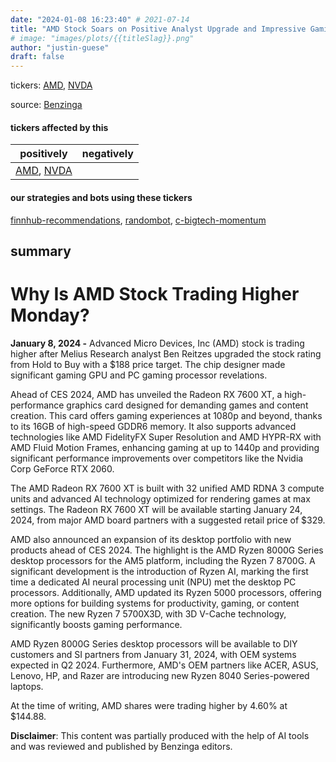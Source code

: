 ```yaml
---
date: "2024-01-08 16:23:40" # 2021-07-14
title: "AMD Stock Soars on Positive Analyst Upgrade and Impressive Gaming GPU and PC Gaming Processor Announcements"
# image: "images/plots/{{titleSlag}}.png"
author: "justin-guese"
draft: false
---
```

tickers: <a href='https://finance.yahoo.com/quote/AMD' target='_blank'>AMD</a>, <a href='https://finance.yahoo.com/quote/NVDA' target='_blank'>NVDA</a> 

source: <a href='https://www.benzinga.com/news/24/01/36537402/why-is-amd-stock-trading-higher-monday' target='_blank'>Benzinga</a>

#### tickers affected by this

| positively | negatively |
|------------|------------
| <a href='https://finance.yahoo.com/quote/AMD' target='_blank'>AMD</a>, <a href='https://finance.yahoo.com/quote/NVDA' target='_blank'>NVDA</a> |  |

#### our strategies and bots using these tickers

[finnhub-recommendations](/strategies/finnhub-recommendations), [randombot](/strategies/randombot), [c-bigtech-momentum](/strategies/c-bigtech-momentum)

## summary

# Why Is AMD Stock Trading Higher Monday?

**January 8, 2024 -** Advanced Micro Devices, Inc (AMD) stock is trading higher after Melius Research analyst Ben Reitzes upgraded the stock rating from Hold to Buy with a $188 price target. The chip designer made significant gaming GPU and PC gaming processor revelations.

Ahead of CES 2024, AMD has unveiled the Radeon RX 7600 XT, a high-performance graphics card designed for demanding games and content creation. This card offers gaming experiences at 1080p and beyond, thanks to its 16GB of high-speed GDDR6 memory. It also supports advanced technologies like AMD FidelityFX Super Resolution and AMD HYPR-RX with AMD Fluid Motion Frames, enhancing gaming at up to 1440p and providing significant performance improvements over competitors like the Nvidia Corp GeForce RTX 2060.

The AMD Radeon RX 7600 XT is built with 32 unified AMD RDNA 3 compute units and advanced AI technology optimized for rendering games at max settings. The Radeon RX 7600 XT will be available starting January 24, 2024, from major AMD board partners with a suggested retail price of $329.

AMD also announced an expansion of its desktop portfolio with new products ahead of CES 2024. The highlight is the AMD Ryzen 8000G Series desktop processors for the AM5 platform, including the Ryzen 7 8700G. A significant development is the introduction of Ryzen AI, marking the first time a dedicated AI neural processing unit (NPU) met the desktop PC processors. Additionally, AMD updated its Ryzen 5000 processors, offering more options for building systems for productivity, gaming, or content creation. The new Ryzen 7 5700X3D, with 3D V-Cache technology, significantly boosts gaming performance.

AMD Ryzen 8000G Series desktop processors will be available to DIY customers and SI partners from January 31, 2024, with OEM systems expected in Q2 2024. Furthermore, AMD's OEM partners like ACER, ASUS, Lenovo, HP, and Razer are introducing new Ryzen 8040 Series-powered laptops.

At the time of writing, AMD shares were trading higher by 4.60% at $144.88.

**Disclaimer**: This content was partially produced with the help of AI tools and was reviewed and published by Benzinga editors.